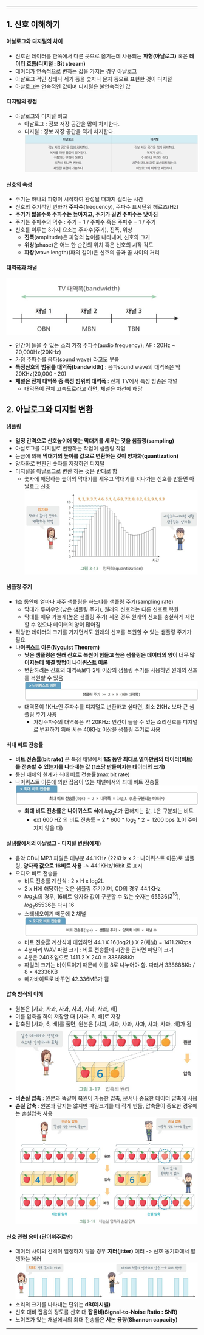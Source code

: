 
---
## 1. 신호 이해하기
####  아날로그와 디지털의 차이
- 신호란 데이터를 한쪽에서 다른 곳으로 옮기는데 사용되는 **파형(아날로그)** 혹은 **데이터 흐름(디지털 : Bit stream)**
- 데이터가 연속적으로 변하는 값을 가지는 경우 아날로그
- 아날로그 적인 상태나 세기 등을 숫자나 문자 등으로 표현한 것이 디지털
- 아날로그는 연속적인 값이며 디지털은 불연속적인 값

####  디지털의 장점
- 아날로그와 디지털 비교
	- 아날로그 : 정보 저장 공간을 많이 차지한다.
	- 디지털 : 정보 저장 공간을 적게 차지한다.
![](../../../../image/Pasted%20image%2020240923150811.png)

####  신호의 속성
- 주기는 하나의 파형이 시작하여 완성될 때까지 걸리는 시간
- 신호의 주기적인 변화가 **주파수**(frequency), 주파수 표시단위 헤르츠(Hz)
- **주기가 짧을수록 주파수는 높아지고, 주기가 길면 주파수는 낮아짐**
- 주기는 주파수의 역수 : 주기 = 1 / 주파수 혹은 주파수 = 1 / 주기 
- 신호를 이루는 3가지 요소는 주파수(주기), 진폭, 위상
	- **진폭**(amplitude)은 파형의 높이를 나타내며, 신호의 크기 
	- **위상**(phase)은 어느 한 순간의 위치 혹은 신호의 시작 각도
	- **파장**(wave length)(파의 길이)은 신호의 골과 골 사이의 거리

#### 대역폭과 채널
![](../../../../image/Pasted%20image%2020240923155348.png)
- 인간이 들을 수 있는 소리 가청 주파수(audio frequency); AF : 20Hz ~ 20,000Hz(20KHz)
- 가청 주파수를 음파(sound wave) 라고도 부름
- **특정신호의 범위를 대역폭(bandwidth)** : 음파sound wave의 대역폭은 약 20KHz(20,000 - 20)
- **채널은 전체 대역폭 중 특정 범위의 대역폭** : 전체 TV에서 특정 방송은 채널
	- 대역폭이 전체 고속도로라고 하면, 채널은 차선에 해당

## 2. 아날로그와 디지털 변환
#### 샘플링
- **일정 간격으로 신호높이에 맞는 막대기를 세우는 것을 샘플링(sampling)**
- 아날로그를 디지털로 변환하는 작업이 샘플링 작업
- 눈금에 의해 **막대기의 높이를 값으로 변환하는 것이 양자화(quantization)**
- 양자화로 변환된 숫자를 저장하면 디지털
- 디지털을 아날로그로 변환 하는 것은 반대로 함
	- 숫자에 해당하는 높이의 막대기를 세우고 막대기를 지나가는 신호를 만들면 아날로그 신호
	![](../../../../image/Pasted%20image%2020240923155556.png)
#### 샘플링 주기
- 1초 동안에 얼마나 자주 샘플링을 하느냐를 샘플링 주기(sampling rate)
	- 막대가 두꺼우면(낮은 샘플링 주기), 원래의 신호와는 다른 신호로 복원
	- 막대를 매우 가늘게(높은 샘플링 주기) 세운 경우 원래의 신호를 충실하게 재현 할 수 있으나 데이터의 양이 많아짐
- 적당한 데이터의 크기를 가지면서도 원래의 신호를 복원할 수 있는 샘플링 주기가 필요
- **나이퀴스트 이론(Nyquist Theorem)**
	- **낮은 샘플링은 원래 신호로 복원이 힘들고 높은 샘플링은 데이터의 양이 너무 많이지는데 해결 방법이 나이퀴스트 이론**
	- 변환하려는 신호의 대역폭보다 2배 이상의 샘플링 주기를 사용하면 원래의 신호를 복원할 수 있음
		![](../../../../image/Pasted%20image%2020240923155625.png)
	- 대역폭이 1KHz인 주파수를 디지털로 변환하고 싶다면, 최소 2KHz 보다 큰 샘플링 주기 사용
		- 가청주파수의 대역폭은 약 20KHz: 인간이 들을 수 있는 소리신호를 디지털로 변환하기 위해 서는 40KHz 이상을 샘플링 주기로 사용

#### 최대 비트 전송률
- **비트 전송률(bit rate)** 은 특정 채널에서 **1초 동안 최대로 얼마만큼의 데이터(비트)를 전송할 수 있는지를 나타내는 값 (1초당 만들어지는 데이터의 크기)**  
- 통신 매체의 한계가 최대 비트 전송률(max bit rate) 
- 나이퀴스트 이론에 의한 잡음이 없는 채널에서의 최대 비트 전송률
	![](../../../../image/Pasted%20image%2020240923155837.png)
	- **최대 비트 전송률**은 **나이퀴스트 식**에 $log_2L$가 곱해지는 값, L은 구분되는 비트
		- ex) 600 HZ 의 비트 전송률 = $2*600*log_2*{2}= 1200$ bps (L이 주어지지 않을 때)

#### 실생활에서의 아날로그 - 디지털 변환(예제)
- 음악 CD나 MP3 파일은 대부분 44.1KHz (22KHz x 2 : 나이퀴스트 이론)로 샘플링, **양자화 값으로 16비트 사용** -> 44.1KHz/16bit 로 표시
- 오디오 비트 전송률 
	- 비트 전송률 계산식 : 2 x H x log2L 
	- 2 x H에 해당하는 것은 샘플링 주기이며, CD의 경우 44.1KHz
	- $log_2{L}$의 경우, 16비트 양자화 값이 구분할 수 있는 숫자는 65536($2^{16}$), $log_2{65536}$는 다시 16
	- 스테레오이기 때문에 2 채널
	![](../../../../image/Pasted%20image%2020240923160808.png)
	- 비트 전송률 계산식에 대입하면 44.1 X 16(log2L) X 2(채널) = 1411.2Kbps
	- 4분짜리 WAV 파일 크기 : 비트 전송률에 시간을 곱하면 파일의 크기
	- 4분은 240초임으로 1411.2 X 240 = 338688Kb
	- 파일의 크기는 바이트이기 때문에 이를 8로 나누어야 함. 따라서 338688Kb / 8 = 42336KB
	- 메가바이트로 바꾸면 42.336MB가 됨

#### 압축 방식의 이해
- 원본은 [사과, 사과, 사과, 사과, 사과, 사과, 배]
- 이를 압축을 하여 저장할 때 [사과, 6, 배]로 저장
- 압축된 [사과, 6, 배]를 풀면, 원본은 [사과, 사과, 사과, 사과, 사과, 사과, 배]가 됨
	![](../../../../image/Pasted%20image%2020240925164633.png)
- **비손실 압축** : 원본과 똑같이 복원이 가능한 압축, 문서나 중요한 데이터 압축에 사용
- **손실 압축** : 원본과 같지는 않지만 파일크기를 더 작게 만듦, 압축율이 중요한 경우에는 손실압축 사용
	![](../../../../image/Pasted%20image%2020240925164922.png)

#### 신호 관련 용어 (단어위주로만)
- 데이터 사이의 간격이 일정하지 않을 경우 **지터(jitter)** 에러 -> 신호 동기화에서 발생하는 에러
	 ![](../../../../image/Pasted%20image%2020240925165634.png)
- 소리의 크기를 나타내는 단위는 **dB(데시벨)**
- 신호 대비 잡음의 정도를 신호 대 **잡음비(Signal-to-Noise Ratio : SNR)**
- 노이즈가 있는 채널에서의 최대 전송률은 **샤논 용량(Shannon capacity)**

---
